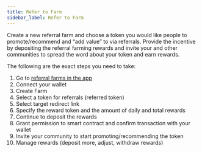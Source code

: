```yaml
---
title: Refer to Farm
sidebar_label: Refer to Farm
---
```


Create a new referral farm and choose a token you would like people to promote/recommend and “add value” to via referrals. Provide the incentive by depositing the referral farming rewards and invite your and other communities to spread the word about your token and earn rewards. 

The following are the exact steps you need to take: 
1. Go to [referral farms in the app](https://app.attrace.com/farms)
1. Connect your wallet
1. Create Farm
1. Select a token for referrals (referred token)
1. Select target redirect link 
1. Specify the reward token and the amount of daily and total rewards
1. Continue to deposit the rewards
1. Grant permission to smart contract and confirm transaction with your wallet
1. Invite your community to start promoting/recommending the token
1. Manage rewards (deposit more, adjust, withdraw rewards)
